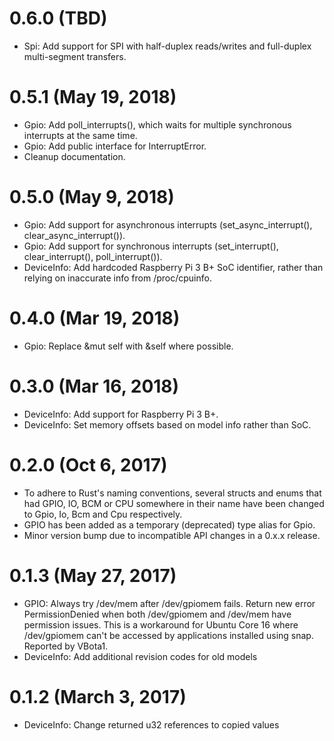 # 0.6.0 (TBD)

* Spi: Add support for SPI with half-duplex reads/writes and full-duplex multi-segment transfers.

# 0.5.1 (May 19, 2018)

* Gpio: Add poll_interrupts(), which waits for multiple synchronous interrupts at the same time.
* Gpio: Add public interface for InterruptError.
* Cleanup documentation.

# 0.5.0 (May 9, 2018)

* Gpio: Add support for asynchronous interrupts (set_async_interrupt(), clear_async_interrupt()).
* Gpio: Add support for synchronous interrupts (set_interrupt(), clear_interrupt(), poll_interrupt()).
* DeviceInfo: Add hardcoded Raspberry Pi 3 B+ SoC identifier, rather than relying on inaccurate info from /proc/cpuinfo.

# 0.4.0 (Mar 19, 2018)

* Gpio: Replace &mut self with &self where possible.

# 0.3.0 (Mar 16, 2018)

* DeviceInfo: Add support for Raspberry Pi 3 B+.
* DeviceInfo: Set memory offsets based on model info rather than SoC.

# 0.2.0 (Oct 6, 2017)

* To adhere to Rust's naming conventions, several structs and enums that had GPIO, IO, BCM or CPU somewhere in their name have been changed to Gpio, Io, Bcm and Cpu respectively.
* GPIO has been added as a temporary (deprecated) type alias for Gpio.
* Minor version bump due to incompatible API changes in a 0.x.x release.

# 0.1.3 (May 27, 2017)

* GPIO: Always try /dev/mem after /dev/gpiomem fails. Return new error PermissionDenied when both /dev/gpiomem and /dev/mem have permission issues. This is a workaround for Ubuntu Core 16 where /dev/gpiomem can't be accessed by applications installed using snap. Reported by VBota1.
* DeviceInfo: Add additional revision codes for old models

# 0.1.2 (March 3, 2017)

* DeviceInfo: Change returned u32 references to copied values
